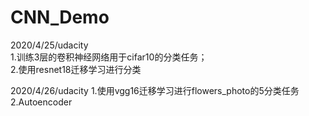 # CNN_Demo
2020/4/25/udacity   
1.训练3层的卷积神经网络用于cifar10的分类任务；    
2.使用resnet18迁移学习进行分类

2020/4/26/udacity
1.使用vgg16迁移学习进行flowers_photo的5分类任务
2.Autoencoder
